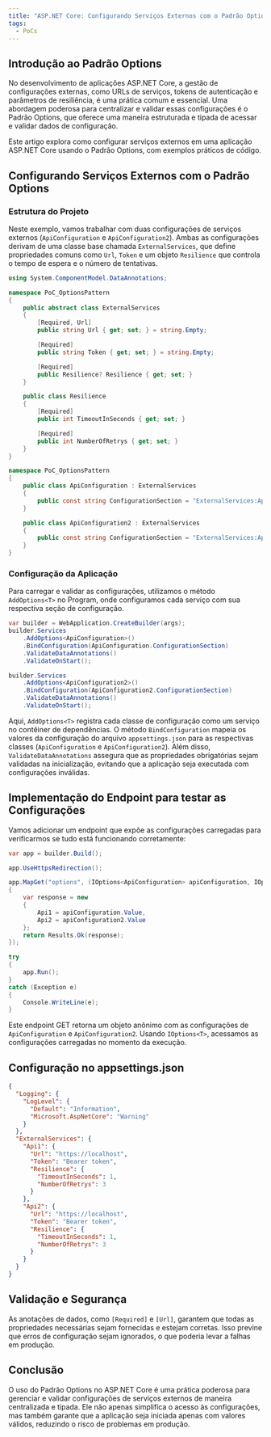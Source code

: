 ```yaml
---
title: "ASP.NET Core: Configurando Serviços Externos com o Padrão Options"
tags:
  - PoCs
---
```


## Introdução ao Padrão Options
No desenvolvimento de aplicações ASP.NET Core, a gestão de configurações externas, como URLs de serviços, tokens de autenticação e parâmetros de resiliência, é uma prática comum e essencial. Uma abordagem poderosa para centralizar e validar essas configurações é o Padrão Options, que oferece uma maneira estruturada e tipada de acessar e validar dados de configuração.

Este artigo explora como configurar serviços externos em uma aplicação ASP.NET Core usando o Padrão Options, com exemplos práticos de código.


## Configurando Serviços Externos com o Padrão Options

### Estrutura do Projeto
Neste exemplo, vamos trabalhar com duas configurações de serviços externos (`ApiConfiguration` e `ApiConfiguration2`). Ambas as configurações derivam de uma classe base chamada `ExternalServices`, que define propriedades comuns como `Url`, `Token` e um objeto `Resilience` que controla o tempo de espera e o número de tentativas.

```csharp
using System.ComponentModel.DataAnnotations;

namespace PoC_OptionsPattern
{
    public abstract class ExternalServices
    {
        [Required, Url]
        public string Url { get; set; } = string.Empty;

        [Required]
        public string Token { get; set; } = string.Empty;

        [Required]
        public Resilience? Resilience { get; set; }
    }

    public class Resilience
    {
        [Required]
        public int TimeoutInSeconds { get; set; }

        [Required]
        public int NumberOfRetrys { get; set; }
    }
}

namespace PoC_OptionsPattern
{
    public class ApiConfiguration : ExternalServices
    {
        public const string ConfigurationSection = "ExternalServices:Api1";
    }

    public class ApiConfiguration2 : ExternalServices
    {
        public const string ConfigurationSection = "ExternalServices:Api2";
    }
}
```
### Configuração da Aplicação
Para carregar e validar as configurações, utilizamos o método `AddOptions<T>` no Program, onde configuramos cada serviço com sua respectiva seção de configuração.

```csharp
var builder = WebApplication.CreateBuilder(args);
builder.Services
    .AddOptions<ApiConfiguration>()
    .BindConfiguration(ApiConfiguration.ConfigurationSection)
    .ValidateDataAnnotations()
    .ValidateOnStart();

builder.Services
    .AddOptions<ApiConfiguration2>()
    .BindConfiguration(ApiConfiguration2.ConfigurationSection)
    .ValidateDataAnnotations()
    .ValidateOnStart();
```

Aqui, `AddOptions<T>` registra cada classe de configuração como um serviço no contêiner de dependências. O método `BindConfiguration` mapeia os valores da configuração do arquivo `appsettings.json` para as respectivas classes (`ApiConfiguration` e `ApiConfiguration2`). Além disso, `ValidateDataAnnotations` assegura que as propriedades obrigatórias sejam validadas na inicialização, evitando que a aplicação seja executada com configurações inválidas.

## Implementação do Endpoint para testar as Configurações

Vamos adicionar um endpoint que expõe as configurações carregadas para verificarmos se tudo está funcionando corretamente:

```csharp
var app = builder.Build();

app.UseHttpsRedirection();

app.MapGet("options", (IOptions<ApiConfiguration> apiConfiguration, IOptions<ApiConfiguration2> apiConfiguration2) =>
{
    var response = new
    {
        Api1 = apiConfiguration.Value,
        Api2 = apiConfiguration2.Value
    };
    return Results.Ok(response);
});

try
{
    app.Run();
}
catch (Exception e)
{
    Console.WriteLine(e);
}
```
Este endpoint GET retorna um objeto anônimo com as configurações de `ApiConfiguration` e `ApiConfiguration2`. Usando `IOptions<T>`, acessamos as configurações carregadas no momento da execução.

## Configuração no appsettings.json

```json
{
  "Logging": {
    "LogLevel": {
      "Default": "Information",
      "Microsoft.AspNetCore": "Warning"
    }
  },
  "ExternalServices": {
    "Api1": {
      "Url": "https://localhost",
      "Token": "Bearer token",
      "Resilience": {
        "TimeoutInSeconds": 1,
        "NumberOfRetrys": 3
      }
    },
    "Api2": {
      "Url": "https://localhost",
      "Token": "Bearer token",
      "Resilience": {
        "TimeoutInSeconds": 1,
        "NumberOfRetrys": 3
      }
    }
  }
}
```

## Validação e Segurança
As anotações de dados, como `[Required]` e `[Url]`, garantem que todas as propriedades necessárias sejam fornecidas e estejam corretas. Isso previne que erros de configuração sejam ignorados, o que poderia levar a falhas em produção.

## Conclusão
O uso do Padrão Options no ASP.NET Core é uma prática poderosa para gerenciar e validar configurações de serviços externos de maneira centralizada e tipada. Ele não apenas simplifica o acesso às configurações, mas também garante que a aplicação seja iniciada apenas com valores válidos, reduzindo o risco de problemas em produção.